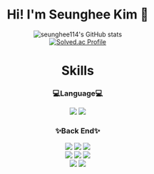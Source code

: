 
<div align="center">
  
  # Hi! I'm Seunghee Kim 👋
  ![seunghee114's GitHub stats](https://github-readme-stats.vercel.app/api?username=seunghee114&show_icons=true&theme=flag-india)
  <br>
  [![Solved.ac Profile](http://mazassumnida.wtf/api/v2/generate_badge?boj=seunghee11416)](https://solved.ac/seunghee11416/)
  <br>
  
  # Skills
  
  ### 💻Language💻
  <img src="https://img.shields.io/badge/python-3776AB?style=for-the-badge&logo=python&logoColor=white">
  <img src="https://img.shields.io/badge/Java-007396.svg?&style=for-the-badge&logo=Java&logoColor=white">
  <br>

  ### ✨Back End✨
  <img src="https://img.shields.io/badge/Spring Boot-6DB33F?style=for-the-badge&logo=Spring Boot&logoColor=white">
  <img src="https://img.shields.io/badge/Spring Security-6DB33F?style=for-the-badge&logo=Spring Security&logoColor=white">
  <img src="https://img.shields.io/badge/Spring cloud-6DB33F?style=for-the-badge&logo=icloud&logoColor=white">
  <br>
  <img src="https://img.shields.io/badge/Swagger-85EA2D?style=for-the-badge&logo=Swagger&logoColor=white">
  <img src="https://img.shields.io/badge/Gradle-02303A?style=for-the-badge&logo=Gradle&logoColor=white">
  <img src="https://img.shields.io/badge/Apache Maven-C71A36?style=for-the-badge&logo=Apache Maven&logoColor=white">
  <br>
  <img src="https://img.shields.io/badge/mysql-4479A1?style=for-the-badge&logo=mysql&logoColor=white">
  <img src="https://img.shields.io/badge/git-F05032?style=for-the-badge&logo=git&logoColor=white">
  <br>
  <br>
  
  
</div>

<!--
**seunghee114/seunghee114** is a ✨ _special_ ✨ repository because its `README.md` (this file) appears on your GitHub profile.

Here are some ideas to get you started:

- 🔭 I’m currently working on ...
- 🌱 I’m currently learning ...
- 👯 I’m looking to collaborate on ...
- 🤔 I’m looking for help with ...
- 💬 Ask me about ...
- 📫 How to reach me: ...
- 😄 Pronouns: ...
- ⚡ Fun fact: ...
-->
